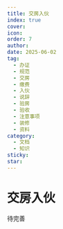 ```yaml
---
title: 交房入伙
index: true
cover: 
icon: 
order: 7
author: 
date: 2025-06-02
tag:
  - 办证
  - 规范
  - 交房
  - 缴费
  - 入伙
  - 说辞
  - 验房
  - 验收
  - 注意事项
  - 装修
  - 资料
category:
  - 文档
  - 知识
sticky: 
star: 
---
```


# 交房入伙

待完善
